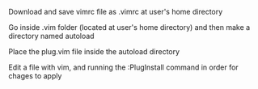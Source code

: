 Download and save vimrc file as .vimrc at user's home directory

Go inside .vim folder (located at user's home directory) and then make a directory named autoload

Place the plug.vim file inside the autoload directory

Edit a file with vim, and running the :PlugInstall command in order for chages to apply
